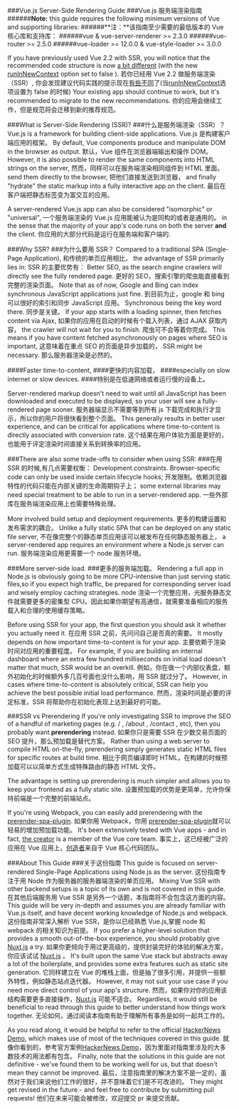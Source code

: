 ###Vue.js Server-Side Rendering Guide
###Vue.js 服务端渲染指南 ######**Note:** this guide requires the following minimum versions of Vue and supporting libraries: ######**注：**该指南至少需要的最低版本的 Vue 核心库和支持库：
######vue & vue-server-renderer >= 2.3.0
######vue-router >= 2.5.0
######vue-loader >= 12.0.0 & vue-style-loader >= 3.0.0

If you have previously used Vue 2.2 with SSR, you will notice that the recommended code structure is
now [a bit different](https://ssr.vuejs.org/en/structure.html) (with the new [runInNewContext](https://ssr.vuejs.org/en/api.html#runinnewcontext) option set to false
).
若你已经用 Vue 2.2 做服务端渲染（SSR）, 你会发现建议代码实践的提示现在[有些不同](https://ssr.vuejs.org/en/structure.html)了(当[runInNewContext](https://ssr.vuejs.org/en/api.html#runinnewcontext)选项设置为 false 的时候)
Your existing app should continue to work, but it's recommended to migrate to the new recommendations.
你的应用会继续工作，但是规范将会迁移到新的推荐规范。

###What is Server-Side Rendering (SSR)? ###什么是服务端渲染（SSR）？
Vue.js is a framework for building client-side applications.
Vue.js 是构建客户端应用的框架。
By default, Vue components produce and manipulate DOM in the browser as output.
默认，Vue 组件在浏览器端输出和操作 DOM。
However, it is also possible to render the same components into HTML strings on the server,
然而，同样可以在服务端渲染相同组件到 HTML 里面。
send them directly to the browser,
把他们直接发送到浏览器，
and finally "hydrate" the static markup into a fully interactive app on the client.
最后在客户端把静态标签变为富交互的应用。

A server-rendered Vue.js app can also be considered "isomorphic" or "universal",
一个服务端渲染的 Vue.js 应用能被认为是同构的或者是通用的。
in the sense that the majority of your app's code runs on both the server **and** the client.
你应用的大部分代码是运行在服务端和客户端的.

###Why SSR? ###为什么要用 SSR？
Compared to a traditional SPA (Single-Page Application),
和传统的单页应用相比，
the advantage of SSR primarily lies in:
SSR 的主要优势有：
Better SEO, as the search engine crawlers will directly see the fully rendered page.
更好的 SEO，搜索引擎的爬虫能直接看到完整的渲染页面。
Note that as of now, Google and Bing can index synchronous JavaScript applications just fine.
到目前为止，google 和 bing 可以很好的索引和同步 JavaScript 应用。
Synchronous being the key word there.
同步是关键。
If your app starts with a loading spinner, then fetches content via Ajax,
如果你的应用在启动的时候有个载入列表，通过 AJAX 获取内容，
the crawler will not wait for you to finish.
爬虫可不会等着你完成。
This means if you have content fetched asynchronously on pages where SEO is important,
这意味着在重点 SEO 的页面是异步加载的，
SSR might be necessary.
那么服务器渲染是必然的。

####Faster time-to-content, ####更快的内容加载，
####especially on slow internet or slow devices. ####特别是在低速网络或者运行慢的设备上。

Server-rendered markup doesn't need to wait until all JavaScript has been downloaded and executed to be
displayed, so your user will see a fully-rendered page sooner.
服务器端显示不需要等到所有 js 下载完成和执行才显示，所以你的用户将很快看到整个页面。
This generally results in better user experience, and can be critical for applications where time-to-content is directly associated with conversion rate.
这个结果在用户体验方面是更好的，也能用于评定渲染时间直接关系到转换率的应用。

###There are also some trade-offs to consider when using SSR: ###在用 SSR 的时候,有几点需要权衡：
Development constraints. Browser-specific code can only be used inside certain lifecycle hooks;
开发限制。依赖浏览器特性的代码只能在内部关键的生命周期钩子上；
some external libraries may need special treatment to be able to run in a server-rendered app.
一些外部库在服务端渲染应用上也需要特殊处理。

More involved build setup and deployment requirements.
更多的构建设置和发布需求的耦合。
Unlike a fully static SPA that can be deployed on any static file server,
不在像完整个的静态单页应用该可以被发布在任何静态服务器上，
a server-rendered app requires an environment where a Node.js server can run.
服务端渲染应用更需要一个 node 服务环境。

###More server-side load. ###更多的服务端加载。
Rendering a full app in Node.js is obviously going to be more CPU-intensive than just serving static files,so if you expect high traffic, be prepared for corresponding server load and wisely employ caching strategies.
node 渲染一个完整应用，光服务静态文件就需要更多的密集型 CPU。因此如果你期望有高通信，就需要准备相应的服务载入和合理的使用缓存策略。

Before using SSR for your app, the first question you should ask it whether you actually need it.
在应用 SSR 之前，先问问自己是否真的需要。
It mostly depends on how important time-to-content is for your app.
主要依赖于渲染时间对应用的重要程度。
For example, if you are building an internal dashboard where an extra few hundred milliseconds on initial load doesn't matter that much, SSR would be an overkill.
例如，你在做一个内部仪表盘，额外初始化的时候额外多几百号面也没什么影响，用 SSR 就过分了。
However, in cases where time-to-content is absolutely critical, SSR can help you achieve the best possible initial load performance.
然而，渲染时间是必要的评定标准，SSR 将帮助你在初始化表现上达到最好的可能。

###SSR vs Prerendering
If you're only investigating SSR to improve the SEO of a handful of marketing pages (e.g. /
, /about
, /contact
, etc), then you probably want **prerendering** instead.
如果你只是需要 SSR 在少数交易页面的 SEO 提升，那么预加载是替代方案。
Rather than using a web server to compile HTML on-the-fly, prerendering simply generates static HTML files for specific routes at build time.
相比于网页编译即时 HTML，在构建的时候预加载可以以简单方式生成特殊路由的静态 HTML 文件。

The advantage is setting up prerendering is much simpler and allows you to keep your frontend as a fully static site.
设置预加载的优势是更简单，允许你保持前端是一个完整的前端站点。

If you're using Webpack, you can easily add prerendering with the [prerender-spa-plugin](https://github.com/chrisvfritz/prerender-spa-plugin).
如果你用 Webpack，你用 [prerender-spa-plugin](https://github.com/chrisvfritz/prerender-spa-plugin)就可以轻易的增加预加载功能。
It's been extensively tested with Vue apps - and in fact, [the creator](https://github.com/chrisvfritz) is a member of the Vue core team.
事实上，这已经被广泛的应用在 Vue 应用上，[创造者](https://github.com/chrisvfritz)来自于 Vue 核心代码团队。

###About This Guide ###关于这份指南
This guide is focused on server-rendered Single-Page Applications using Node.js as the server.
这份指南专注于用 Node 作为服务器的服务器端渲染的单页应用。
Mixing Vue SSR with other backend setups is a topic of its own and is not covered in this guide.
在其他后端服务用 Vue SSR 是另外一个话题，本指南将不会包含这方面的内容。
This guide will be very in-depth and assumes you are already familiar with Vue.js itself, and have decent working knowledge of Node.js and webpack.
这份指南非常深入解析 Vue SSR，是你以已经熟悉 Vue.js,掌握 node 和 webpack 的相关知识为前提。
If you prefer a higher-level solution that provides a smooth out-of-the-box experience, you should probably give [Nuxt.js](http://nuxtjs.org/) a try.
如果你更倾向于用过更高级的，提供封装完好的体验的解决方案，你应该试试 [Nuxt.js](http://nuxtjs.org/) 。
It's built upon the same Vue stack but abstracts away a lot of the boilerplate, and provides some extra features such as static site generation.
它同样建立在 Vue 的堆栈上面，但是抽了很多引用，并提供一些额外特性，例如静态站点迭代器。
However, it may not suit your use case if you need more direct control of your app's structure.
然而，如果你对你的应用该结构需要更多直接操作，[Nuxt.js](http://nuxtjs.org/) 可能不适合。
Regardless, it would still be beneficial to read through this guide to better understand how things work together.
无论如何，通过阅读本指南有助于理解所有事务是如何一起共工作的。

As you read along, it would be helpful to refer to the official [HackerNews Demo](https://github.com/vuejs/vue-hackernews-2.0/), which makes use of most of the techniques covered in this guide.
就像你看到的，参考官方案例[HackerNews Demo](https://github.com/vuejs/vue-hackernews-2.0/)，因为里面对指南里涉及的大多数技术的用法都有包含。
Finally, note that the solutions in this guide are not definitive - we've found them to be working well for us, but that doesn't mean they cannot be improved.
最后，注意指南里的解决方案不是一定的，虽然对于我们来说他们工作的很好，并不意味着它们是不可改进的。
They might get revised in the future - and feel free to contribute by submitting pull requests!
他们在未来可能会被修改，欢迎提交 pr 来提交贡献。
